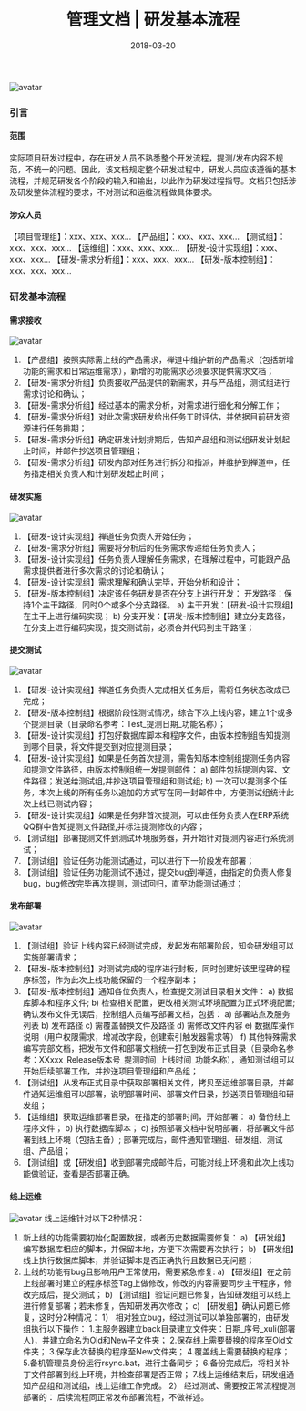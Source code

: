 ﻿---
title: 管理文档 | 研发基本流程
tags:
  - 流程
categories: 软件工程
date: 2018-03-20
---
![avatar](https://bj.bcebos.com/v1/mysite/images/articles/3baf0c7a-7e45-4d4e-84d0-a5e9831f9f25.jpg)
 
### 引言

#### 范围
实际项目研发过程中，存在研发人员不熟悉整个开发流程，提测/发布内容不规范，不统一的问题。因此，该文档规定整个研发过程中，研发人员应该遵循的基本流程，并规范研发各个阶段的输入和输出，以此作为研发过程指导。文档只包括涉及研发整体流程的要求，不对测试和运维流程做具体要求。
<!-- more -->

####	涉众人员
【项目管理组】：xxx、xxx、xxx...
【产品组】：xxx、xxx、xxx...
【测试组】：xxx、xxx、xxx...
【运维组】：xxx、xxx、xxx...
【研发-设计实现组】：xxx、xxx、xxx...
【研发-需求分析组】：xxx、xxx、xxx...
【研发-版本控制组】：xxx、xxx、xxx...

### 研发基本流程

#### 需求接收 
![avatar](https://bj.bcebos.com/v1/mysite/images/201803/20180320100329.png)
1.	【产品组】按照实际需上线的产品需求，禅道中维护新的产品需求（包括新增功能的需求和日常运维需求），新增的功能需求必须要求提供需求文档；
2.	【研发-需求分析组】负责接收产品提供的新需求，并与产品组，测试组进行需求讨论和确认；
3.	【研发-需求分析组】经过基本的需求分析，对需求进行细化和分解工作；
4.	【研发-需求分析组】对此次需求研发给出任务工时评估，并依据目前研发资源进行任务排期；
5.	【研发-需求分析组】确定研发计划排期后，告知产品组和测试组研发计划起止时间，并邮件抄送项目管理组；
6.	【研发-需求分析组】研发内部对任务进行拆分和指派，并维护到禅道中，任务指定相关负责人和计划研发起止时间；

#### 研发实施
![avatar](https://bj.bcebos.com/v1/mysite/images/201803/20180320100400.png)
1.	【研发-设计实现组】禅道任务负责人开始任务；
2.	【研发-需求分析组】需要将分析后的任务需求传递给任务负责人；
3.	【研发-设计实现组】任务负责人理解任务需求，在理解过程中，可能跟产品需求提供者进行多次需求的讨论和确认；
4.	【研发-设计实现组】需求理解和确认完毕，开始分析和设计；
5.	【研发-版本控制组】决定该任务研发是否在分支上进行开发：
开发路径：保持1个主干路径，同时0个或多个分支路径。
a)	主干开发：【研发-设计实现组】在主干上进行编码实现；
b)	分支开发：【研发-版本控制组】建立分支路径，在分支上进行编码实现，提交测试前，必须合并代码到主干路径；

#### 提交测试 
![avatar](https://bj.bcebos.com/v1/mysite/images/201803/20180320100423.png)
1.	【研发-设计实现组】禅道任务负责人完成相关任务后，需将任务状态改成已完成；
2.	【研发-版本控制组】根据阶段性测试情况，综合下次上线内容，建立1个或多个提测目录（目录命名参考：Test_提测日期_功能名称）；
3.	【研发-设计实现组】打包好数据库脚本和程序文件，由版本控制组告知提测到哪个目录，将文件提交到对应提测目录；
4.	【研发-设计实现组】如果是任务首次提测，需告知版本控制组提测任务内容和提测文件路径，由版本控制组统一发提测邮件：
a)	邮件包括提测内容、文件路径；发送给测试组,并抄送项目管理组和测试组;
b)	一次可以提测多个任务，本次上线的所有任务以追加的方式写在同一封邮件中，方便测试组统计此次上线已测试内容；
5.	 【研发-设计实现组】如果是任务非首次提测，可以由任务负责人在ERP系统QQ群中告知提测文件路径,并标注提测修改的内容；
6.	【测试组】部署提测文件到测试环境服务器，并开始针对提测内容进行系统测试；
7.	【测试组】验证任务功能测试通过，可以进行下一阶段发布部署；
8.	【测试组】验证任务功能测试不通过，提交bug到禅道，由指定的负责人修复bug，bug修改完毕再次提测，测试回归，直至功能测试通过；

#### 发布部署 
![avatar](https://bj.bcebos.com/v1/mysite/images/201803/20180320100448.png)
1.	【测试组】验证上线内容已经测试完成，发起发布部署阶段，知会研发组可以实施部署请求；
2.	【研发-版本控制组】对测试完成的程序进行封板，同时创建好该里程碑的程序标签，作为此次上线功能保留的一个程序副本；
3.	【研发-版本控制组】通知各位负责人，检查提交测试目录相关文件：
a)	数据库脚本和程序文件;
b)	检查相关配置，更改相关测试环境配置为正式环境配置;
确认发布文件无误后，控制组人员编写部署文档，包括：
a)	部署站点及服务列表
b)	发布路径
c)	需覆盖替换文件及路径
d)	需修改文件内容
e)	数据库操作说明（用户权限需求，增减改字段，创建索引触发器需求等）
f)	其他特殊需求
编写完部文档，把发布文件和部署文档统一打包到发布正式目录（目录命名参考：XXxxx\_Release版本号\_提测时间\_上线时间\_功能名称），通知测试组可以开始后续部署工作，并抄送项目管理组和产品组；
4.	【测试组】从发布正式目录中获取部署相关文件，拷贝至运维部署目录，并邮件通知运维组可以部署，说明部署时间、部署文件目录，抄送项目管理组和研发组；
5.	【运维组】获取运维部署目录，在指定的部署时间，开始部署：
a)	备份线上程序文件；
b)	执行数据库脚本；
c)	按照部署文档中说明部署，将部署文件部署到线上环境（包括主备）;
部署完成后，邮件通知管理组、研发组、测试组、产品组；
6.	【测试组】或【研发组】收到部署完成邮件后，可能对线上环境和此次上线功能做验证，查看是否部署正确。

#### 线上运维 
![avatar](https://bj.bcebos.com/v1/mysite/images/201803/20180320100508.png)
线上运维针对以下2种情况：
1.	新上线的功能需要初始化配置数据，或者历史数据需要修复：
a)	【研发组】编写数据库相应的脚本，并保留本地，方便下次需要再次执行；
b)	【研发组】线上执行数据库脚本，并验证脚本是否正确执行且数据已无问题；
2.	上线的功能有bug且影响用户正常使用，需要紧急修复:
a)	【研发组】在之前上线部署时建立的程序标签Tag上做修改，修改的内容需要同步主干程序，修改完成后，提交测试；
b)	【测试组】验证问题已修复，告知研发组可以线上进行修复部署；若未修复，告知研发再次修改；
c)	【研发组】确认问题已修复，这时分2种情况：
1）	相对独立bug，经过测试可以单独部署的，由研发组执行以下操作：
1.主服务器建立back目录建立文件夹：日期_序号_xuli(部署人)，并建立命名为Old和New子文件夹；
2.保存线上需要替换的程序至Old文件夹；
3.保存此次替换的程序至New文件夹；
4.覆盖线上需要替换的程序；
5.备机管理员身份运行rsync.bat，进行主备同步；
6.备份完成后，将相关补丁文件部署到线上环境，并检查部署是否正常；
7.线上运维结束后，研发组通知产品组和测试组，线上运维工作完成。
2）	经过测试、需要按正常流程提测部署的：
后续流程同正常发布部署流程，不做祥述。
